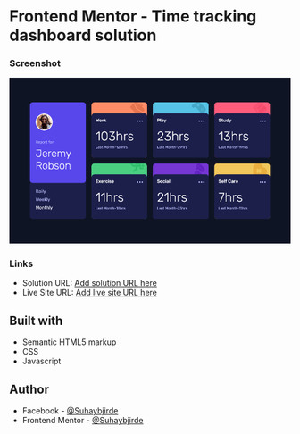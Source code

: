 # Frontend Mentor - Time tracking dashboard solution

### Screenshot

![](./assets/images/screenshot.png)
### Links

- Solution URL: [Add solution URL here](https://your-solution-url.com)
- Live Site URL: [Add live site URL here](https://your-live-site-url.com)

## Built with

- Semantic HTML5 markup
- CSS
- Javascript

## Author


- Facebook - [@Suhaybjirde](https://www.facebook.com/profile.php?id=100087769545110)
- Frontend Mentor - [@Suhaybjirde](https://www.frontendmentor.io/profile/suhaybjirde)
